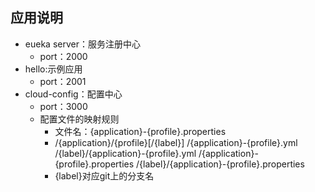 ## 应用说明
- eueka server：服务注册中心
  - port：2000
- hello:示例应用
  - port：2001
- cloud-config：配置中心
  - port：3000
  - 配置文件的映射规则
    - 文件名：{application}-{profile}.properties
    - /{application}/{profile}[/{label}]
     /{application}-{profile}.yml
     /{label}/{application}-{profile}.yml
     /{application}-{profile}.properties
     /{label}/{application}-{profile}.properties
    - {label}对应git上的分支名
    